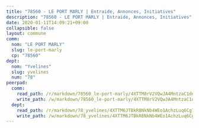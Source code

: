 ```yaml
---
title: "78560 - LE PORT MARLY | Entraide, Annonces, Initiatives"
description: "78560 - LE PORT MARLY | Entraide, Annonces, Initiatives"
date: 2020-01-11T14:09:21+09:00
collapsible: false
layout: commune
comm:
  nom: "LE PORT MARLY"
  slug: le-port-marly
  cp: "78560"
dept:
  nom: "Yvelines"
  slug: yvelines
  num: "78"
peerpad:
  comm:
    read_path: /r/markdown/78560_le-port-marly/4XTTM8rV2VQwJA4MntzaC1dnVYJ7rE5SvAmLKJfdMfNXkJ1AU
    write_path: /w/markdown/78560_le-port-marly/4XTTM8rV2VQwJA4MntzaC1dnVYJ7rE5SvAmLKJfdMfNXkJ1AU-K3TgTn2WGiEo4DXKwNzCRyf67yU6k5ToihhLrcUWfneikoevtfJYzwDfzvkejZVQMAVkNy21j6QMSNHfqGt8d5aFY32x9WYoHbsZT4EkD4z8woGYszgCAe2qh58Tjn3wNHLLiN7v
  dept:
    read_path: /r/markdown/78_yvelines/4XTTM6JTBkR8NkNb4WEo1AchzLuq6Cg73ydg7w9pErcQZA13p
    write_path: /w/markdown/78_yvelines/4XTTM6JTBkR8NkNb4WEo1AchzLuq6Cg73ydg7w9pErcQZA13p-K3TgUBFRQCPZwoWqJkunXeSjdgbtU3xzUSsui8DBc3rCTw6mbo4gNvfQRdE99JD3AnVW7fzseq687LKfGWCfAPajih5ByiZ3SpFz1r449oWaDnM5BHKZTbYtf6pEhRvzWbcazhrS
---
```


